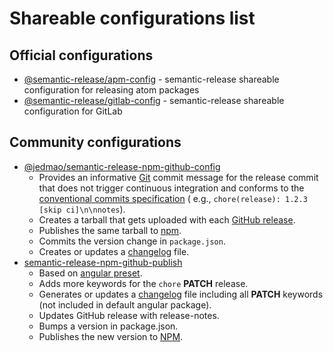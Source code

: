 # Shareable configurations list

## Official configurations

- [@semantic-release/apm-config](https://github.com/semantic-release/apm-config) - semantic-release shareable
  configuration for releasing atom packages
- [@semantic-release/gitlab-config](https://github.com/semantic-release/gitlab-config) - semantic-release shareable
  configuration for GitLab

## Community configurations

- [@jedmao/semantic-release-npm-github-config](https://github.com/jedmao/semantic-release-npm-github-config)
    - Provides an informative [Git](https://github.com/semantic-release/git) commit message for the release commit that
      does not trigger continuous integration and conforms to
      the [conventional commits specification](https://www.conventionalcommits.org/) (
      e.g., `chore(release): 1.2.3 [skip ci]\n\nnotes`).
    - Creates a tarball that gets uploaded with each [GitHub release](https://github.com/semantic-release/github).
    - Publishes the same tarball to [npm](https://github.com/semantic-release/npm).
    - Commits the version change in `package.json`.
    - Creates or updates a [changelog](https://github.com/semantic-release/changelog) file.
- [semantic-release-npm-github-publish](https://github.com/oleg-koval/semantic-release-npm-github-publish)
    - Based
      on [angular preset](https://github.com/conventional-changelog/conventional-changelog/tree/master/packages/conventional-changelog-angular).
    - Adds more keywords for the `chore` **PATCH** release.
    - Generates or updates a [changelog](https://github.com/semantic-release/changelog) file including all **PATCH**
      keywords (not included in default angular package).
    - Updates GitHub release with release-notes.
    - Bumps a version in package.json.
    - Publishes the new version to [NPM](https://npmjs.org).
